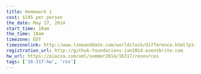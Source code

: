 ```yaml
---
title: Homework 1
cost: $195 per person
the_date: May 27, 2014
start_time: 10am
the_time: 10am
timezone: EDT
timezonelink: http://www.timeanddate.com/worldclock/difference.html?p1=75
registration_url: http://github-foundations-jan2014.eventbrite.com
hw_url: https://piazza.com/uml/summer2014/16317/resources
tags: ['16-317-hw', 'rss']
---
```

